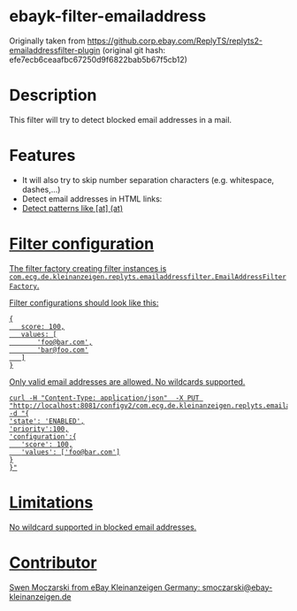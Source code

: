 # ebayk-filter-emailaddress

Originally taken from https://github.corp.ebay.com/ReplyTS/replyts2-emailaddressfilter-plugin
(original git hash: efe7ecb6ceaafbc67250d9f6822bab5b67f5cb12)

# Description

This filter will try to detect blocked email addresses in a mail.

# Features
* It will also try to skip number separation characters (e.g. whitespace, dashes,...)
* Detect email addresses in HTML links: <a href="mailto:foo@bar.com.."> 
* Detect patterns like [at] (at)

# Filter configuration

The filter factory creating filter instances is `com.ecg.de.kleinanzeigen.replyts.emailaddressfilter.EmailAddressFilterFactory`.

Filter configurations should look like this:
 ```
 {
    score: 100,
    values: [
        'foo@bar.com',
        'bar@foo.com'
    ]
 }
 ```
Only valid email addresses are allowed. No wildcards supported.

 ```
 curl -H "Content-Type: application/json"  -X PUT "http://localhost:8081/configv2/com.ecg.de.kleinanzeigen.replyts.emailaddressfilter.EmailAddressFilterFactory/Default" -d "{
 'state': 'ENABLED',
 'priority':100,
 'configuration':{
    'score': 100,
    'values': ['foo@bar.com']
 }
 }"

 ```

# Limitations
No wildcard supported in blocked email addresses.

# Contributor
Swen Moczarski from eBay Kleinanzeigen Germany: smoczarski@ebay-kleinanzeigen.de
